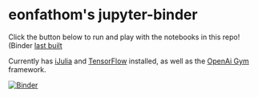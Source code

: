 # eonfathom's jupyter-binder

Click the button below to run and play with the notebooks in this repo! (Binder [last built](http://mybinder.org/status/eonfathom/jupyter-binder)

Currently has [iJulia](https://github.com/JuliaLang/IJulia.jl) and [TensorFlow](https://www.tensorflow.org/) installed, as well as the [OpenAi Gym](https://gym.openai.com) framework.


[![Binder](http://mybinder.org/badge.svg)](http://mybinder.org:/repo/eonfathom/jupyter-binder)
